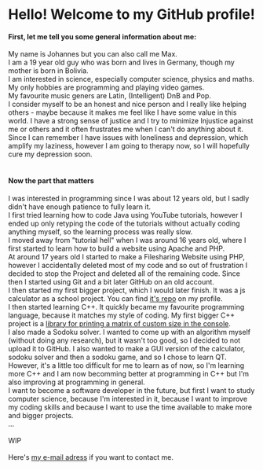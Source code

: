 # Hello! Welcome to my GitHub profile!

#### First, let me tell you some general information about me:

My name is Johannes but you can also call me Max.<br>
I am a 19 year old guy who was born and lives in Germany, though my mother is born in Bolivia.<br>
I am interested in science, especially computer science, physics and maths. My only hobbies are programming and playing video games.<br>
My favourite music geners are Latin, (Intelligent) DnB and Pop.<br>
I consider myself to be an honest and nice person and I really like helping others - maybe because it makes me feel like I have some value in this world. I have a strong sense of justice and I try to minimize Injustice against me or others and it often frustrates me when I can't do anything about it.<br>
Since I can remember I have issues with loneliness and depression, which amplify my laziness, however I am going to therapy now, so I will hopefully cure my depression soon.<br>
<br>

#### Now the part that matters

I was interested in programming since I was about 12 years old, but I sadly didn't have enough patience to fully learn it.<br>
I first tried learning how to code Java using YouTube tutorials, however I ended up only retyping the code of the tutorials without actually coding anything myself, so the learning process was really slow.<br>
I moved away from "tutorial hell" when I was around 16 years old, where I first started to learn how to build a website using Apache and PHP.<br>
At around 17 years old I started to make a Filesharing Website using PHP, however I accidentally deleted most of my code and so out of frustration I decided to stop the Project and deleted all of the remaining code. Since then I started using Git and a bit later GitHub on an old account.<br>
I then started my first bigger project, which I would later finish. It was a js calculator as a school project. You can find [it's repo](https://github.com/j-gehrig/mgsmb-calc) on my profile.<br>
I then started learning C++. It quickly became my favourite programming language, because it matches my style of coding. My first bigger C++ project is a [library for printing a matrix of custom size in the console](https://github.com/j-gehrig/MatrixPrinter).<br>
I also made a Sodoku solver. I wanted to come up with an algorithm myself (without doing any research), but it wasn't too good, so I decided to not upload it to GitHub. I also wanted to make a GUI version of the calculator, sodoku solver and then a sodoku game, and so I chose to learn QT.<br>
However, it's a little too difficult for me to learn as of now, so I'm learning more C++ and I am now becomming better at programming in C++ but I'm also improving at programming in general.<br>
I want to become a software developer in the future, but first I want to study computer science, because I'm interested in it, because I want to improve my coding skills and because I want to use the time available to make more and bigger projects.<br>
...<br>
<br>
WIP<br>
<br>
Here's [my e-mail adress](mailto:johannes@gehrig.com.mx) if you want to contact me.